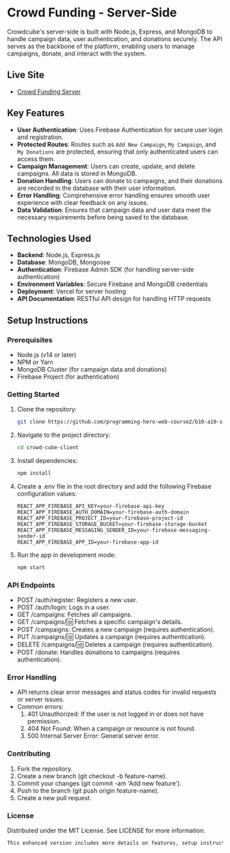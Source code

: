 # Crowd Funding - Server-Side

Crowdcube's server-side is built with Node.js, Express, and MongoDB to handle campaign data, user authentication, and donations securely. The API serves as the backbone of the platform, enabling users to manage campaigns, donate, and interact with the system.

## Live Site

- [Crowd Funding Server](https://crowd-funding-server-two.vercel.app/)

## Key Features

- **User Authentication**: Uses Firebase Authentication for secure user login and registration.
- **Protected Routes**: Routes such as `Add New Campaign`, `My Campaign`, and `My Donations` are protected, ensuring that only authenticated users can access them.
- **Campaign Management**: Users can create, update, and delete campaigns. All data is stored in MongoDB.
- **Donation Handling**: Users can donate to campaigns, and their donations are recorded in the database with their user information.
- **Error Handling**: Comprehensive error handling ensures smooth user experience with clear feedback on any issues.
- **Data Validation**: Ensures that campaign data and user data meet the necessary requirements before being saved to the database.

## Technologies Used

- **Backend**: Node.js, Express.js
- **Database**: MongoDB, Mongoose
- **Authentication**: Firebase Admin SDK (for handling server-side authentication)
- **Environment Variables**: Secure Firebase and MongoDB credentials
- **Deployment**: Vercel for server hosting
- **API Documentation**: RESTful API design for handling HTTP requests

## Setup Instructions

### Prerequisites

- Node.js (v14 or later)
- NPM or Yarn
- MongoDB Cluster (for campaign data and donations)
- Firebase Project (for authentication)

### Getting Started

1. Clone the repository:
   ```bash
   git clone https://github.com/programming-hero-web-course2/b10-a10-server-side-smmaksudulhaque2000
   ```
2. Navigate to the project directory:
   ```bash
   cd crowd-cube-client
   ```
3. Install dependencies:
   ```bash
   npm install
   ```
4. Create a .env file in the root directory and add the following Firebase configuration values:
   ```env
   REACT_APP_FIREBASE_API_KEY=your-firebase-api-key
   REACT_APP_FIREBASE_AUTH_DOMAIN=your-firebase-auth-domain
   REACT_APP_FIREBASE_PROJECT_ID=your-firebase-project-id
   REACT_APP_FIREBASE_STORAGE_BUCKET=your-firebase-storage-bucket
   REACT_APP_FIREBASE_MESSAGING_SENDER_ID=your-firebase-messaging-sender-id
   REACT_APP_FIREBASE_APP_ID=your-firebase-app-id
   ```
5. Run the app in development mode:
   ```bash
   npm start
   ```

### API Endpoints

- POST /auth/register: Registers a new user.
- POST /auth/login: Logs in a user.
- GET /campaigns: Fetches all campaigns.
- GET /campaigns/:id: Fetches a specific campaign's details.
- POST /campaigns: Creates a new campaign (requires authentication).
- PUT /campaigns/:id: Updates a campaign (requires authentication).
- DELETE /campaigns/:id: Deletes a campaign (requires authentication).
- POST /donate: Handles donations to campaigns (requires authentication).

### Error Handling

- API returns clear error messages and status codes for invalid requests or server issues.
- Common errors:
  1. 401 Unauthorized: If the user is not logged in or does not have permission.
  2. 404 Not Found: When a campaign or resource is not found.
  3. 500 Internal Server Error: General server error.

### Contributing

1. Fork the repository.
2. Create a new branch (git checkout -b feature-name).
3. Commit your changes (git commit -am 'Add new feature').
4. Push to the branch (git push origin feature-name).
5. Create a new pull request.

### License

Distributed under the MIT License. See LICENSE for more information.
```bash
This enhanced version includes more details on features, setup instructions, and contributing guidelines. Feel free to make any changes according to your specific needs!
